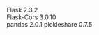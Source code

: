 Flask                        2.3.2  
Flask-Cors                   3.0.10  
pandas                       2.0.1
pickleshare                  0.7.5